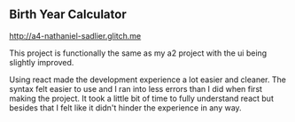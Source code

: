 ## Birth Year Calculator

http://a4-nathaniel-sadlier.glitch.me

This project is functionally the same as my a2 project with the ui being slightly improved.

Using react made the development experience a lot easier and cleaner. The syntax felt easier to use and I ran into less errors than I did when first making the project. It took a little bit of time to fully understand react but besides that I felt like it didn't hinder the experience in any way.